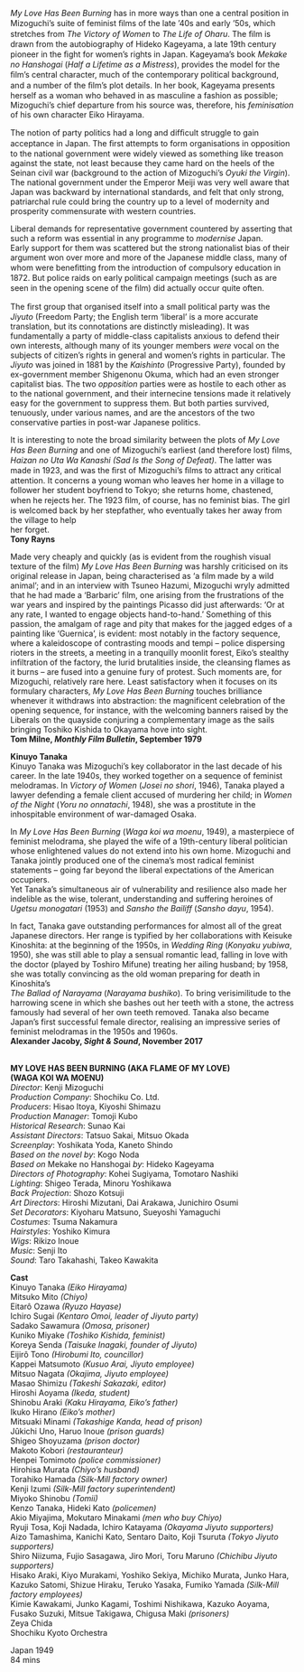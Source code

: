 

_My Love Has Been Burning_ has in more ways than one a central position in Mizoguchi’s suite of feminist ﬁlms of the late ’40s and early ’50s, which stretches from _The Victory of Women_ to _The Life of Oharu_. The ﬁlm is drawn from the autobiography of Hideko Kageyama, a late 19th century pioneer in the ﬁght for women’s rights in Japan. Kageyama’s book _Mekake no Hanshogai_ (_Half a Lifetime as a Mistress_), provides the model for the ﬁlm’s central character, much of the contemporary political background, and a number of the ﬁlm’s plot details. In her book, Kageyama presents herself as a woman who behaved in as masculine a fashion as possible; Mizoguchi’s chief departure from his source was, therefore, his _feminisation_ of his own character Eiko Hirayama.

The notion of party politics had a long and difﬁcult struggle to gain acceptance in Japan. The ﬁrst attempts to form organisations in opposition to the national government were widely viewed as something like treason against the state, not least because they came hard on the heels of the Seinan civil war (background to the action of Mizoguchi’s _Oyuki the Virgin_). The national government under the Emperor Meiji was very well aware that Japan was backward by international standards, and felt that only strong, patriarchal rule could bring the country up to a level of modernity and prosperity commensurate with western countries.

Liberal demands for representative government countered by asserting that such a reform was essential in any programme to _modernise_ Japan.  
Early support for them was scattered but the strong nationalist bias of their argument won over more and more of the Japanese middle class, many of whom were beneﬁtting from the introduction of compulsory education in 1872. But police raids on early political campaign meetings (such as are seen in the opening scene of the ﬁlm) did actually occur quite often.

The ﬁrst group that organised itself into a small political party was the _Jiyuto_ (Freedom Party; the English term ‘liberal’ is a more accurate translation, but its connotations are distinctly misleading). It was fundamentally a party of middle-class capitalists anxious to defend their own interests, although many of its younger members _were_ vocal on the subjects of citizen’s rights in general and women’s rights in particular. The _Jiyuto_ was joined in 1881 by the _Kaishinto_ (Progressive Party), founded by ex-government member Shigenonu Okuma, which had an even stronger capitalist bias. The two _opposition_ parties were as hostile to each other as to the national government, and their internecine tensions made it relatively easy for the government to suppress them. But both parties survived, tenuously, under various names, and are the ancestors of the two conservative parties in post-war Japanese politics.

It is interesting to note the broad similarity between the plots of _My Love Has Been Burning_ and one of Mizoguchi’s earliest (and therefore lost) ﬁlms, _Haizan no Uta Wa Kanashi (Sad Is the Song of Defeat)_. The latter was made in 1923, and was the ﬁrst of Mizoguchi’s ﬁlms to attract any critical attention. It concerns a young woman who leaves her home in a village to follower her student boyfriend to Tokyo; she returns home, chastened, when he rejects her. The 1923 ﬁlm, of course, has no feminist bias. The girl is welcomed back by her stepfather, who eventually takes her away from the village to help  
her forget.  
**Tony Rayns**

Made very cheaply and quickly (as is evident from the roughish visual texture of the film) _My Love Has Been Burning_ was harshly criticised on its original release in Japan, being characterised as ‘a film made by a wild animal’; and in an interview with Tsuneo Hazumi, Mizoguchi wryly admitted that he had made a ‘Barbaric’ film, one arising from the frustrations of the war years and inspired by the paintings Picasso did just afterwards: ‘Or at any rate, I wanted to engage objects hand-to-hand.’ Something of this passion, the amalgam of rage and pity that makes for the jagged edges of a painting like ‘Guernica’, is evident: most notably in the factory sequence, where a kaleidoscope of contrasting moods and tempi – police dispersing rioters in the streets, a meeting in a tranquilly moonlit forest, Eiko’s stealthy infiltration of the factory, the lurid brutalities inside, the cleansing flames as it burns – are fused into a genuine fury of protest. Such moments are, for Mizoguchi, relatively rare here. Least satisfactory when it focuses on its formulary characters, _My Love Has Been Burning_ touches brilliance whenever it withdraws into abstraction: the magnificent celebration of the opening sequence, for instance, with the welcoming banners raised by the Liberals on the quayside conjuring a complementary image as the sails bringing Toshiko Kishida to Okayama hove into sight.  
**Tom Milne, _Monthly Film Bulletin_, September 1979**

**Kinuyo Tanaka**  
Kinuyo Tanaka was Mizoguchi’s key collaborator in the last decade of his career. In the late 1940s, they worked together on a sequence of feminist melodramas. In _Victory of Women_ (_Josei no shori_, 1946), Tanaka played a lawyer defending a female client accused of murdering her child; in _Women of the Night_ (_Yoru no onnatachi_, 1948), she was a prostitute in the inhospitable environment of war-damaged Osaka.

In _My Love Has Been Burning_ (_Waga koi wa moenu_, 1949), a masterpiece of feminist melodrama, she played the wife of a 19th-century liberal politician whose enlightened values do not extend into his own home. Mizoguchi and Tanaka jointly produced one of the cinema’s most radical feminist statements – going far beyond the liberal expectations of the American occupiers.  
Yet Tanaka’s simultaneous air of vulnerability and resilience also made her indelible as the wise, tolerant, understanding and suffering heroines of _Ugetsu monogatari_ (1953) and _Sansho the Bailiff_ (_Sansho dayu_, 1954).

In fact, Tanaka gave outstanding performances for almost all of the great Japanese directors. Her range is typified by her collaborations with Keisuke Kinoshita: at the beginning of the 1950s, in _Wedding Ring_ (_Konyaku yubiwa_, 1950), she was still able to play a sensual romantic lead, falling in love with the doctor (played by Toshiro Mifune) treating her ailing husband; by 1958, she was totally convincing as the old woman preparing for death in Kinoshita’s  
_The Ballad of Narayama_ (_Narayama bushiko_). To bring verisimilitude to the harrowing scene in which she bashes out her teeth with a stone, the actress famously had several of her own teeth removed. Tanaka also became Japan’s first successful female director, realising an impressive series of feminist melodramas in the 1950s and 1960s.  
**Alexander Jacoby, _Sight & Sound_, November 2017**
<br><br>

**MY LOVE HAS BEEN BURNING  (AKA FLAME OF MY LOVE)<br>(WAGA KOI WA MOENU)**  
_Director_: Kenji Mizoguchi  
_Production Company_: Shochiku Co. Ltd.  
_Producers_: Hisao Itoya, Kiyoshi Shimazu  
_Production Manager_: Tomoji Kubo  
_Historical Research_: Sunao Kai  
_Assistant Directors_: Tatsuo Sakai, Mitsuo Okada  
_Screenplay_: Yoshikata Yoda, Kaneto Shindo  
_Based on the novel by_: Kogo Noda  
_Based on_ Mekake no Hanshogai _by_:  Hideko Kageyama  
_Directors of Photography_: Kohei Sugiyama, Tomotaro Nashiki  
_Lighting_: Shigeo Terada, Minoru Yoshikawa  
_Back Projection_: Shozo Kotsuji  
_Art Directors_: Hiroshi Mizutani, Dai Arakawa, Junichiro Osumi  
_Set Decorators_: Kiyoharu Matsuno,  Sueyoshi Yamaguchi  
_Costumes_: Tsuma Nakamura  
_Hairstyles_: Yoshiko Kimura  
_Wigs_: Rikizo Inoue  
_Music_: Senji Ito  
_Sound_: Taro Takahashi, Takeo Kawakita

**Cast**  
Kinuyo Tanaka _(Eiko Hirayama)_  
Mitsuko Mito _(Chiyo)_  
Eitarô Ozawa _(Ryuzo Hayase)_  
Ichiro Sugai _(Kentaro Omoi, leader of Jiyuto party)_  
Sadako Sawamura _(Omosa, prisoner)_  
Kuniko Miyake _(Toshiko Kishida, feminist)_  
Koreya Senda _(Taisuke Inagaki, founder of Jiyuto)_  
Eijirô Tono _(Hirobumi Ito, councillor)_  
Kappei Matsumoto _(Kusuo Arai, Jiyuto employee)_  
Mitsuo Nagata _(Okajima, Jiyuto employee)_  
Masao Shimizu _(Takeshi Sakazaki, editor)_  
Hiroshi Aoyama _(Ikeda, student)_  
Shinobu Araki _(Kaku Hirayama, Eiko’s father)_  
Ikuko Hirano _(Eiko’s mother)_  
Mitsuaki Minami _(Takashige Kanda, head of prison)_  
Jûkichi Uno, Haruo Inoue _(prison guards)_  
Shigeo Shoyuzama _(prison doctor)_  
Makoto Kobori _(restauranteur)_  
Henpei Tomimoto _(police commissioner)_  
Hirohisa Murata _(Chiyo’s husband)_  
Torahiko Hamada _(Silk-Mill factory owner)_  
Kenji Izumi _(Silk-Mill factory superintendent)_  
Miyoko Shinobu _(Tomii)_  
Kenzo Tanaka, Hideki Kato _(policemen)_  
Akio Miyajima, Mokutaro Minakami _(men who buy Chiyo)_  
Ryuji Tosa, Koji Nadada, Ichiro Katayama _(Okayama Jiyuto supporters)_  
Aizo Tamashima, Kanichi Kato, Sentaro Daito,  Koji Tsuruta _(Tokyo Jiyuto supporters)_  
Shiro Niizuma, Fujio Sasagawa, Jiro Mori,  Toru Maruno _(Chichibu Jiyuto supporters)_  
Hisako Araki, Kiyo Murakami, Yoshiko Sekiya, Michiko Murata, Junko Hara, Kazuko Satomi, Shizue Hiraku, Teruko Yasaka, Fumiko Yamada _(Silk-Mill factory employees)_  
Kimie Kawakami, Junko Kagami,  Toshimi Nishikawa, Kazuko Aoyama,  Fusako Suzuki, Mitsue Takigawa, Chigusa Maki _(prisoners)_  
Zeya Chida  
Shochiku Kyoto Orchestra  

Japan 1949  
84 mins
<br><br>
<!--stackedit_data:
eyJoaXN0b3J5IjpbNzcwMjYxNzEyXX0=
-->